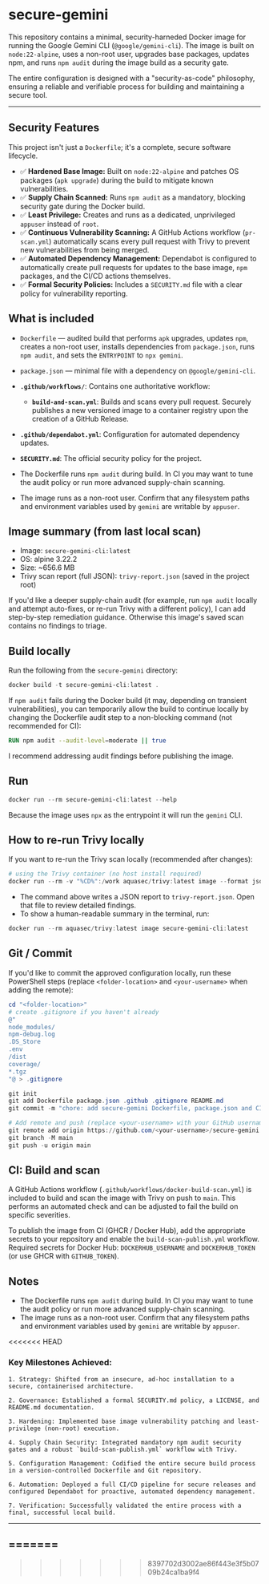 # secure-gemini

This repository contains a minimal, security-harneded Docker image for running the Google Gemini CLI (`@google/gemini-cli`). The image is built on `node:22-alpine`, uses a non-root user, upgrades base packages, updates npm, and runs `npm audit` during the image build as a security gate.

The entire configuration is designed with a "security-as-code" philosophy, ensuring a reliable and verifiable process for building and maintaining a secure tool.

---

## Security Features

This project isn't just a `Dockerfile`; it's a complete, secure software lifecycle.

- ✅ **Hardened Base Image:** Built on `node:22-alpine` and patches OS packages (`apk upgrade`) during the build to mitigate known vulnerabilities.
- ✅ **Supply Chain Scanned:** Runs `npm audit` as a mandatory, blocking security gate during the Docker build.
- ✅ **Least Privilege:** Creates and runs as a dedicated, unprivileged `appuser` instead of `root`.
- ✅ **Continuous Vulnerability Scanning:** A GitHub Actions workflow (`pr-scan.yml`) automatically scans every pull request with Trivy to prevent new vulnerabilities from being merged.
- ✅ **Automated Dependency Management:** Dependabot is configured to automatically create pull requests for updates to the base image, `npm` packages, and the CI/CD actions themselves.
- ✅ **Formal Security Policies:** Includes a `SECURITY.md` file with a clear policy for vulnerability reporting.

## What is included

- `Dockerfile` — audited build that performs `apk` upgrades, updates `npm`, creates a non-root user, installs dependencies from `package.json`, runs `npm audit`, and sets the `ENTRYPOINT` to `npx gemini`.
- `package.json` — minimal file with a dependency on `@google/gemini-cli`.
- **`.github/workflows/`**: Contains one authoritative workflow:
    - **`build-and-scan.yml`**: Builds and scans every pull request. Securely publishes a new versioned image to a container registry upon the creation of a GitHub Release.
- **`.github/dependabot.yml`**: Configuration for automated dependency updates.
- **`SECURITY.md`**: The official security policy for the project.

- The Dockerfile runs `npm audit` during build. In CI you may want to tune the audit policy or run more advanced supply-chain scanning.
- The image runs as a non-root user. Confirm that any filesystem paths and environment variables used by `gemini` are writable by `appuser`.

## Image summary (from last local scan)

- Image: `secure-gemini-cli:latest`
- OS: alpine 3.22.2
- Size: ~656.6 MB
- Trivy scan report (full JSON): `trivy-report.json` (saved in the project root)

If you'd like a deeper supply-chain audit (for example, run `npm audit` locally and attempt auto-fixes, or re-run Trivy with a different policy), I can add step-by-step remediation guidance. Otherwise this image's saved scan contains no findings to triage.

## Build locally

Run the following from the `secure-gemini` directory:

```powershell
docker build -t secure-gemini-cli:latest .
```

If `npm audit` fails during the Docker build (it may, depending on transient vulnerabilities), you can temporarily allow the build to continue locally by changing the Dockerfile audit step to a non-blocking command (not recommended for CI):

```dockerfile
RUN npm audit --audit-level=moderate || true
```

I recommend addressing audit findings before publishing the image.

## Run

```powershell
docker run --rm secure-gemini-cli:latest --help
```

Because the image uses `npx` as the entrypoint it will run the `gemini` CLI.

## How to re-run Trivy locally

If you want to re-run the Trivy scan locally (recommended after changes):

```powershell
# using the Trivy container (no host install required)
docker run --rm -v "%CD%":/work aquasec/trivy:latest image --format json --output trivy-report.json secure-gemini-cli:latest
```

- The command above writes a JSON report to `trivy-report.json`. Open that file to review detailed findings.
- To show a human-readable summary in the terminal, run:

```powershell
docker run --rm aquasec/trivy:latest image secure-gemini-cli:latest
```

## Git / Commit

If you'd like to commit the approved configuration locally, run these PowerShell steps (replace `<folder-location>` and `<your-username>` when adding the remote):

```powershell
cd "<folder-location>"
# create .gitignore if you haven't already
@"
node_modules/
npm-debug.log
.DS_Store
.env
/dist
coverage/
*.tgz
"@ > .gitignore

git init
git add Dockerfile package.json .github .gitignore README.md
git commit -m "chore: add secure-gemini Dockerfile, package.json and CI scan workflow"

# Add remote and push (replace <your-username> with your GitHub username)
git remote add origin https://github.com/<your-username>/secure-gemini.git
git branch -M main
git push -u origin main
```

## CI: Build and scan

A GitHub Actions workflow (`.github/workflows/docker-build-scan.yml`) is included to build and scan the image with Trivy on push to `main`. This performs an automated check and can be adjusted to fail the build on specific severities.

To publish the image from CI (GHCR / Docker Hub), add the appropriate secrets to your repository and enable the `build-scan-publish.yml` workflow. Required secrets for Docker Hub: `DOCKERHUB_USERNAME` and `DOCKERHUB_TOKEN` (or use GHCR with `GITHUB_TOKEN`).

## Notes

- The Dockerfile runs `npm audit` during build. In CI you may want to tune the audit policy or run more advanced supply-chain scanning.
- The image runs as a non-root user. Confirm that any filesystem paths and environment variables used by `gemini` are writable by `appuser`.

<<<<<<< HEAD
### Key Milestones Achieved:

    1. Strategy: Shifted from an insecure, ad-hoc installation to a secure, containerised architecture.

    2. Governance: Established a formal SECURITY.md policy, a LICENSE, and README.md documentation.

    3. Hardening: Implemented base image vulnerability patching and least-privilege (non-root) execution.

    4. Supply Chain Security: Integrated mandatory npm audit security gates and a robust `build-scan-publish.yml` workflow with Trivy.

    5. Configuration Management: Codified the entire secure build process in a version-controlled Dockerfile and Git repository.

    6. Automation: Deployed a full CI/CD pipeline for secure releases and configured Dependabot for proactive, automated dependency management.

    7. Verification: Successfully validated the entire process with a final, successful local build.

---
=======
---
>>>>>>> 8397702d3002ae86f443e3f5b0709b24ca1ba9f4
